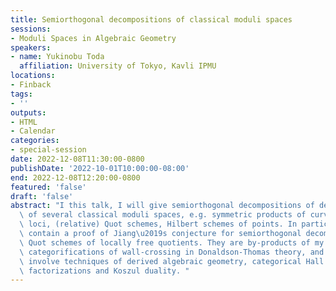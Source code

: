 ```yaml
---
title: Semiorthogonal decompositions of classical moduli spaces
sessions:
- Moduli Spaces in Algebraic Geometry
speakers:
- name: Yukinobu Toda
  affiliation: University of Tokyo, Kavli IPMU
locations:
- Finback
tags:
- ''
outputs:
- HTML
- Calendar
categories:
- special-session
date: 2022-12-08T11:30:00-0800
publishDate: '2022-10-01T10:00:00-08:00'
end: 2022-12-08T12:20:00-0800
featured: 'false'
draft: 'false'
abstract: "I this talk, I will give semiorthogonal decompositions of derived categories\
  \ of several classical moduli spaces, e.g. symmetric products of curves, Brill-Noether\
  \ loci, (relative) Quot schemes, Hilbert schemes of points. In particular, they\
  \ contain a proof of Jiang\u2019s conjecture for semiorthogonal decompositions of\
  \ Quot schemes of locally free quotients. They are by-products of my research on\
  \ categorifications of wall-crossing in Donaldson-Thomas theory, and the proofs\
  \ involve techniques of derived algebraic geometry, categorical Hall algebras, matrix\
  \ factorizations and Koszul duality. "
---
```

